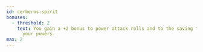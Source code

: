 ```yaml
---
id: cerberus-spirit
bonuses:
  - threshold: 2
    text: You gain a +2 bonus to power attack rolls and to the saving throw DCs of
      your powers.
max: 2
---
```

